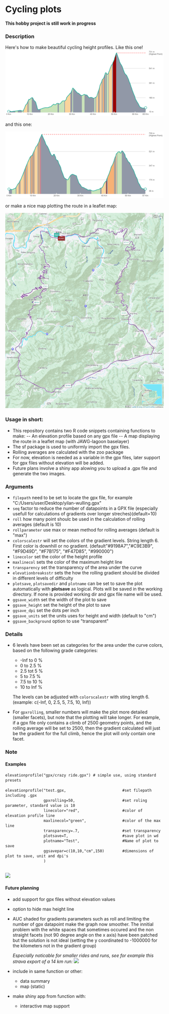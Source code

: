 # Cycling plots

**This hobby project is still work in progress**

### Description

Here's how to make beautiful cycling height profiles. Like this one!
<img src="https://github.com/EPdeJ/cyclingplots/blob/main/N1-1_Wufenshan.png">

and this one:

<img src="https://github.com/EPdeJ/cyclingplots/blob/main/N1-2_Wufenshan Buyanting loop.png">

or make a nice map plotting the route in a leaflet map:

<img src="https://github.com/EPdeJ/cyclingplots/blob/main/N1-2_Wufenshan Buyanting loop_map.png">


### Usage in short:
- This repository contains two R code snippets containing functions to make:
-- An elevation profile based on any gpx file
-- A map displaying the route in a leaflet map (with JAWG-lagoon baselayer)
- The sf package is used to uniformly import the gpx files.
- Rolling averages are calculated with the zoo package
- For now, elevation is needed as a variable in the gpx files, later support for gpx files without elevation will be added.
- Future plans involve a shiny app alowing you to upload a .gpx file and generate the two images.  
 
### Arguments
                                                   
- `filepath` need to be set to locate the gpx file, for example "C:/Users/user/Desktop/yilan-wulling.gpx"
- `seq` factor to reduce the number of datapoints in a GPX file (especially usefull for calculations of gradients over longer streches)(default=10)
- `roll` how many point shoulc be used in the calculation of rolling averages (default is 10)
- `rollparameter` use max or mean method for rolling averages (default is "max")
- `colorscalestr` will set the colors of the gradient levels. String length 6. First color is downhill or no gradient. (default"#9198A7","#C9E3B9", "#F9D49D", "#F7B175", "#F47D85", "#990000")
- `linecolor` set the color of the height profile
- `maxlinecol` sets the color of the maximum height line 
- `transparency` set the transparency of the area under the curve
- `elevationbreaksstr` sets the how the rolling gradient should be divided in different levels of difficulty
- `plotsave`, `plotsavedir` and `plotname` can be set to save the plot automatically with **plotsave** as logical. Plots will be saved in the working directory. If none is provided working dir and gpx file name will be used.
- `ggsave_width` set the width of the plot to save
- `ggsave_height` set the height of the plot to save
- `ggsave_dpi` set the dots per inch
- `ggsave_units` set the units uses for height and width (default to "cm")
- `ggsave_background` option to use "transparent"
                          
  

### Details
- 6 levels have been set as categories for the area under the curve colors, based on the following grade categories:
  - -Inf to 0 %
  - 0 to 2.5 %
  - 2.5 tot 5 %
  - 5 to 7.5 %
  - 7.5 to 10 %
  - 10 to Inf %
  
  The levels can be adjusted with `colorscalestr` with sting length 6. (example: c(-Inf, 0, 2.5, 5, 7.5, 10, Inf))
- For `gpxrolling`, smaller numbers will  make the plot more detailed (smaller facets), but note that the plotting will take longer. For example, if a gpx file only contains a climb of 2500 geometry points, and the rolling average will be set to 2500, then the gradient calculated will just be the gradient for the full climb, hence the plot will only contain one facet. 

### Note

#### Examples

```{r elevation-plot, dev='png',message=FALSE}
elevationprofile("gpx/crazy ride.gpx") # simple use, using standard presets 

elevationprofile("test.gpx,                         #set filepath including .gpx
                 gpxrolling=50,                     #set roling parameter, standard value is 10
                 linecolor="red",                   #color of elevation profile line
                 maxlinecol="green",                #color of the max line
                 transparency=.7,                   #set transparency
                 plotsave=T,                        #save plot in wd
                 plotname="Test",                   #Name of plot to save
                 ggsavepar=c(10,10,"cm",150)        #dimensions of plot to save, unit and dpi's
                 )
                  
```
<img src="https://github.com/EPdeJ/cyclingplots/blob/main/test.png" width="25%" height="auto">

#### Future planning
- add support for gpx files without elevation values
- option to hide max height line
- AUC shaded for gradients parameters such as roll and limiting the number of gpx datapoint make the graph now smoother. The innitial problem with the white spaces that sometimes occured and the non straight facets (not 90 degree angle on the x axis) have been patched but the solution is not ideal (setting the y coordinated to -1000000 for the kilometers not in the gradient group)
  
  *Especially noticable for smaller rides and runs, see for example this strava export of a 14 km run:*
  <img src="https://github.com/EPdeJ/cyclingplots/blob/main/strava run.png">
- include in same function or other:
  - data summary
  - map (static)
- make shiny app from function with:
  - interactive map support


